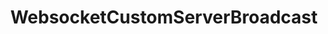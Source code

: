 ---
name: WebsocketCustomServerBroadcast
title: WebsocketCustomServerBroadcast
description: Broadcast a message to a custom WebSocket server
parameters:
  - name: data
    description: |
      Data to be sent to connected clients

      JSON must be stringified.
    default: '"Hello, world!"'
  - import: WebsocketCustomServerConnection
example: |
    using System;
    public class CPHInline
    {
        public bool Execute()
        {
            //Define data
            string data = "Kachow";
            //Define session Id
            string sessionId = "JdHd4aVd";
            
            //Send data "Kachow" to specific session via specific websocket server
            //Index is from top to bottom of the clients list, starting at 0
            CPH.WebsocketCustomServerBroadcast(data, sessionId, 0);
            
            return true;
        }
    }
---